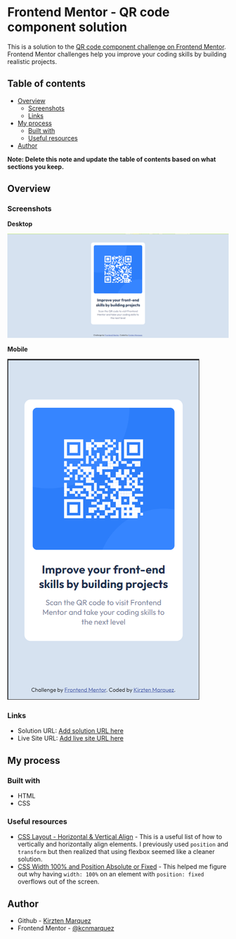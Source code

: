 # Frontend Mentor - QR code component solution

This is a solution to the [QR code component challenge on Frontend Mentor](https://www.frontendmentor.io/challenges/qr-code-component-iux_sIO_H). Frontend Mentor challenges help you improve your coding skills by building realistic projects. 

## Table of contents

- [Overview](#overview)
  - [Screenshots](#screenshots)
  - [Links](#links)
- [My process](#my-process)
  - [Built with](#built-with)
  - [Useful resources](#useful-resources)
- [Author](#author)

**Note: Delete this note and update the table of contents based on what sections you keep.**

## Overview

### Screenshots

**Desktop**

![desktop view](./images/qr-code-component-desktop.png)

**Mobile**

![mobile view](./images/qr-code-component-mobile.png)

### Links

- Solution URL: [Add solution URL here](https://your-solution-url.com)
- Live Site URL: [Add live site URL here](https://your-live-site-url.com)

## My process

### Built with

- HTML
- CSS

### Useful resources

- [CSS Layout - Horizontal & Vertical Align](https://www.w3schools.com/css/css_align.asp) - This is a useful list of how to vertically and horizontally align elements. I previously used `position` and `transform` but then realized that using flexbox seemed like a cleaner solution.
- [CSS Width 100% and Position Absolute or Fixed](https://fritzthecat-blog.blogspot.com/2016/05/css-width-100-and-position-absolute-or.html) - This helped me figure out why having `width: 100%` on an element with `position: fixed` overflows out of the screen.

## Author

- Github - [Kirzten Marquez](https://github.com/kcnmarquez)
- Frontend Mentor - [@kcnmarquez](https://www.frontendmentor.io/profile/kcnmarquez)
